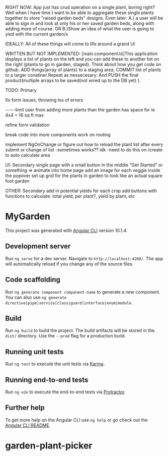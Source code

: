 
RIGHT NOW: App just has crud operation on a single plant, boring right? Well when I have time I want to be able to aggregate these single plants together to store "raised garden beds" designs. Even later: A.) a user will be able to sign in and look at only his or her saved garden beds, along with adding more of course. OR B.)Show an idea of what the user is going to yied with the current garden/s

IDEALLY: All of these things will come to life around a grand UI

WRITTEN BUT NOT IMPLEMENTED: [main.component.ts]This application displays a list of plants on the left and you can add these to another list on the right (plants to go in garden, staged). Think about how you get code on github. ADD things(array of plants) to a staging area, COMMIT list of plants to a larger conatiner.Repeat as nessecesary. And PUSH the final product(multiple arrays to be saved(not wired up to the DB yet) ).


TODO: Primary

  fix form issues, throwing los of errors

  -----limit user from adding more plants than the garden has space for ie 4x4 = 16 sq ft max
    
  refine form validation
    
  break code into more components
  work on routing
  
  
  implement NgOnChange or figure out how to reload the plant list after every submit or change of list -sometimes works?? idk
  -need to do this on /create to auto calculate area


UI: Secondary
   single page with a small button in the middle "Get Started" or something
   => animate into home page
   add an image for each veggie inside the popover
   set up grid for the plants in garden to look like an actual square foot garden
   
OTHER: Secondary
  add in potential yields for each crop
  add buttons with functions to calculate: total yield, per plant?, yield by plant, etc








# MyGarden

This project was generated with [Angular CLI](https://github.com/angular/angular-cli) version 10.1.4.

## Development server

Run `ng serve` for a dev server. Navigate to `http://localhost:4200/`. The app will automatically reload if you change any of the source files.

## Code scaffolding

Run `ng generate component component-name` to generate a new component. You can also use `ng generate directive|pipe|service|class|guard|interface|enum|module`.

## Build

Run `ng build` to build the project. The build artifacts will be stored in the `dist/` directory. Use the `--prod` flag for a production build.

## Running unit tests

Run `ng test` to execute the unit tests via [Karma](https://karma-runner.github.io).

## Running end-to-end tests

Run `ng e2e` to execute the end-to-end tests via [Protractor](http://www.protractortest.org/).

## Further help

To get more help on the Angular CLI use `ng help` or go check out the [Angular CLI README](https://github.com/angular/angular-cli/blob/master/README.md).
# garden-plant-picker

